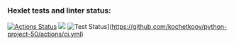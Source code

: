 ### Hexlet tests and linter status:
[![Actions Status](https://github.com/kochetkoov/python-project-50/actions/workflows/hexlet-check.yml/badge.svg)](https://github.com/kochetkoov/python-project-50/actions/hexlet-check.yml)
<a href="https://codeclimate.com/github/kochetkoov/python-project-50/test_coverage"><img src="https://api.codeclimate.com/v1/badges/40413e95b9fc7998f651/test_coverage" /></a>
![Test Status](https://github.com/kochetkoov/python-project-50/actions/workflows/ci.yml/badge.svg)](https://github.com/kochetkoov/python-project-50/actions/ci.yml)
